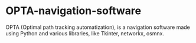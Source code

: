 # OPTA-navigation-software
OPTA (Optimal path tracking automatization), is a navigation software made using Python and various libraries, like Tkinter, networkx, osmnx.
